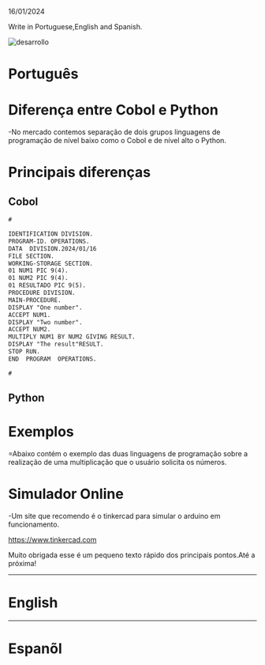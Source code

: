 16/01/2024
 
Write in Portuguese,English and Spanish.

![desarrollo](https://github.com/user-attachments/assets/c7bc5be0-813d-47e2-9d51-267547039e59)

 
# Português 

# Diferença entre Cobol e Python

-No mercado contemos separação de dois grupos linguagens de programação de nível baixo como o Cobol e de nível alto o Python.


# Principais diferenças 

## Cobol 

```markdown
#

IDENTIFICATION DIVISION.
PROGRAM-ID. OPERATIONS.
DATA  DIVISION.2024/01/16
FILE SECTION.
WORKING-STORAGE SECTION.
01 NUM1 PIC 9(4).
01 NUM2 PIC 9(4).
01 RESULTADO PIC 9(5).
PROCEDURE DIVISION.
MAIN-PROCEDURE.
DISPLAY "One number".
ACCEPT NUM1.
DISPLAY "Two number".
ACCEPT NUM2.
MULTIPLY NUM1 BY NUM2 GIVING RESULT.
DISPLAY "The result"RESULT.
STOP RUN.
END  PROGRAM  OPERATIONS.

#

```


## Python 



# Exemplos


=Abaixo contém o exemplo  das duas linguagens de programação sobre a realização de uma multiplicação que o usuário solicita os números.




# Simulador Online

-Um site  que recomendo é  o tinkercad  para simular o arduino em funcionamento.


https://www.tinkercad.com


Muito obrigada esse é um pequeno texto rápido dos principais pontos.Até a próxima!


--------------------------------------------------------------------------------------------------------------------------------

# English



--------------------------------------------------------------------------------------------------------------------------------

# Espanõl





